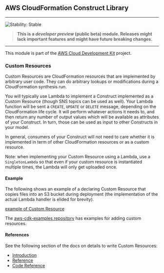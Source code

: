 ## AWS CloudFormation Construct Library
<!--BEGIN STABILITY BANNER-->

---

![Stability: Stable](https://img.shields.io/badge/stability-Stable-success.svg?style=for-the-badge)

> **This is a _developer preview_ (public beta) module. Releases might lack important features and might have
> future breaking changes.**

---
<!--END STABILITY BANNER-->

This module is part of the [AWS Cloud Development Kit](https://github.com/awslabs/aws-cdk) project.

### Custom Resources

Custom Resources are CloudFormation resources that are implemented by
arbitrary user code. They can do arbitrary lookups or modifications
during a CloudFormation synthesis run.

You will typically use Lambda to implement a Construct implemented as a
Custom Resource (though SNS topics can be used as well). Your Lambda function
will be sent a `CREATE`, `UPDATE` or `DELETE` message, depending on the
CloudFormation life cycle. It will perform whatever actions it needs to, and
then return any number of output values which will be available as attributes
of your Construct. In turn, those can be used as input to other Constructs in
your model.

In general, consumers of your Construct will not need to care whether
it is implemented in term of other CloudFormation resources or as a
custom resource.

Note: when implementing your Custom Resource using a Lambda, use
a `SingletonLambda` so that even if your custom resource is instantiated
multiple times, the Lambda will only get uploaded once.

#### Example

The following shows an example of a declaring Custom Resource that copies
files into an S3 bucket during deployment (the implementation of the actual
Lambda handler is elided for brevity).

[example of Custom Resource](test/example.customresource.lit.ts)

The [aws-cdk-examples repository](https://github.com/aws-samples/aws-cdk-examples) has
examples for adding custom resources.

#### References

See the following section of the docs on details to write Custom Resources:

* [Introduction](https://docs.aws.amazon.com/AWSCloudFormation/latest/UserGuide/template-custom-resources.html)
* [Reference](https://docs.aws.amazon.com/AWSCloudFormation/latest/UserGuide/crpg-ref.html)
* [Code Reference](https://docs.aws.amazon.com/AWSCloudFormation/latest/UserGuide/aws-properties-lambda-function-code.html)
